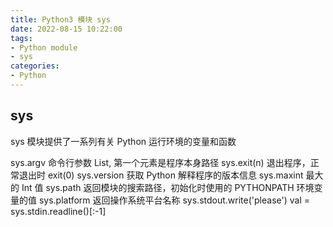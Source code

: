 ```yaml
---
title: Python3 模块 sys
date: 2022-08-15 10:22:00
tags:
- Python module
- sys
categories:
- Python
---
```



## sys
sys 模块提供了一系列有关 Python 运行环境的变量和函数

sys.argv     命令行参数 List, 第一个元素是程序本身路径
sys.exit(n)  退出程序，正常退出时 exit(0)
sys.version  获取 Python 解释程序的版本信息
sys.maxint   最大的 Int 值
sys.path     返回模块的搜索路径，初始化时使用的 PYTHONPATH 环境变量的值
sys.platform 返回操作系统平台名称
sys.stdout.write('please')
val = sys.stdin.readline()[:-1]